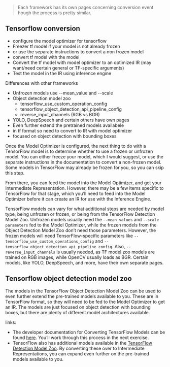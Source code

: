 > Each framework has its own pages concerning conversion event hough the process is pretty similar.

## Tensorflow conversion
- configure the model optimizer for tensorflow
- Freezer tf model if your model is not already frozen
- or use the separate instructions to convert a non frozen model
- convert tf model with the model
- Convert the tf model with model optimizer to an optimized IR (may want/need certain general or TF-specific arguments)
- Test the model in the IR using inference engine

Differences with other frameworks

- Unfrozen models use --mean_value and --scale
- Object detection model zoo
  - tensorflow_use_custom_operation_config
  - tensorflow_object_detection_api_pipeline_config
  - reverse_input_channels (RGB vs BGR)
- YOLO, DeepSpeech and certain others have own pages
- Even further extend the pretrained models availabele
- in tf format so need to convert to IR with model optimizer
- focused on object detection with bounding boxes

Once the Model Optimizer is configured, the next thing to do with a TensorFlow model is to determine whether to use a frozen or unfrozen model. You can either freeze your model, which I would suggest, or use the separate instructions in the documentation to convert a non-frozen model. Some models in TensorFlow may already be frozen for you, so you can skip this step.

From there, you can feed the model into the Model Optimizer, and get your Intermediate Representation. However, there may be a few items specific to TensorFlow for that stage, which you’ll need to feed into the Model Optimizer before it can create an IR for use with the Inference Engine.

TensorFlow models can vary for what additional steps are needed by model type, being unfrozen or frozen, or being from the TensorFlow Detection Model Zoo. Unfrozen models usually need the `--mean_values` and `--scale parameters` fed to the Model Optimizer, while the frozen models from the Object Detection Model Zoo don’t need those parameters. However, the frozen models will need TensorFlow-specific parameters like `--tensorflow_use_custom_operations_config` and `--tensorflow_object_detection_api_pipeline_config`. Also, `--reverse_input_channels` is usually needed, as TF model zoo models are trained on RGB images, while OpenCV usually loads as BGR. Certain models, like YOLO, DeepSpeech, and more, have their own separate pages.

## Tensorflow object detection model zoo
The models in the TensorFlow Object Detection Model Zoo can be used to even further extend the pre-trained models available to you. These are in TensorFlow format, so they will need to be fed to the Model Optimizer to get an IR. The models are just focused on object detection with bounding boxes, but there are plenty of different model architectures available.

links:
- The developer documentation for Converting TensorFlow Models can be found [here](https://docs.openvinotoolkit.org/2019_R3/_docs_MO_DG_prepare_model_convert_model_Convert_Model_From_TensorFlow.html). You’ll work through this process in the next exercise.
- TensorFlow also has additional models available in the [TensorFlow Detection Model Zoo](https://github.com/tensorflow/models/blob/master/research/object_detection/g3doc/detection_model_zoo.md). By converting these over to Intermediate Representations, you can expand even further on the pre-trained models available to you.